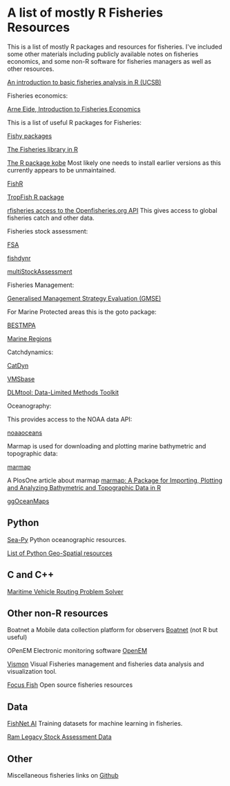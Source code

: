 # A list of mostly R Fisheries Resources 

This is a list of mostly R packages and resources for fisheries. I've included some other materials including publicly available notes on fisheries economics, and some non-R software for fisheries managers as well as other resources.

[An introduction to basic fisheries analysis in R (UCSB)](https://sfg-ucsb.github.io/fishery-manageR/)

Fisheries economics:

[Arne Eide, Introduction to Fisheries Economics](https://ndownloader.figshare.com/files/17585273)

This is a list of useful R packages for Fisheries:

[Fishy packages](http://derekogle.com/fishR/packages)

[The Fisheries library in R](http://www.flr-project.org/)

[The R package kobe](https://cran.r-project.org/web/packages/kobe/index.html) Most likely one needs to install earlier versions as this currently appears to be unmaintained.

[FishR](http://derekogle.com/fishR/)

[TropFish R package](https://github.com/tokami/TropFishR)

[rfisheries access to the Openfisheries.org API](https://github.com/ropensci/rfisheries) This gives access to global fisheries catch and other data.

Fisheries stock assessment:

[FSA](https://github.com/droglenc/FSA)

[fishdynr](https://github.com/marchtaylor/fishdynr)

[multiStockAssessment](https://github.com/calbertsen/multi_SAM)


Fisheries Management:

[Generalised Management Strategy Evaluation (GMSE)](https://bradduthie.github.io/gmse/)

For Marine Protected areas this is the goto package:

[BESTMPA](https://remi-daigle.github.io/BESTMPA/)

[Marine Regions](https://recology.info/2016/06/marine-regions/)

Catchdynamics:

[CatDyn](https://cran.r-project.org/web/packages/CatDyn/)

[VMSbase](https://github.com/vmsbase/R-vmsbase)

[DLMtool: Data-Limited Methods Toolkit](https://cran.r-project.org/web/packages/DLMtool/)

Oceanography: 

This provides access to the NOAA data API:

[noaaoceans](https://cran.r-project.org/web/packages/noaaoceans/index.html) 

Marmap is used for downloading and plotting marine bathymetric and topographic data:

[marmap](https://cran.r-project.org/web/packages/marmap/index.html)

A PlosOne article about marmap [marmap: A Package for Importing, Plotting and Analyzing Bathymetric and Topographic Data in R](https://journals.plos.org/plosone/article?id=10.1371/journal.pone.0073051)

[ggOceanMaps](https://github.com/MikkoVihtakari/ggOceanMaps)

## Python

[Sea-Py](https://pyoceans.github.io/sea-py/) Python oceanographic resources.

[List of Python Geo-Spatial resources](https://github.com/sacridini/Awesome-Geospatial)

## C and C++

[Maritime Vehicle Routing Problem Solver](https://github.com/alberto-santini/maritime-vrp)


## Other non-R resources

Boatnet a Mobile data collection platform for observers [Boatnet](https://github.com/nwfsc-fram/boatnet) (not R but useful)

OPenEM Electronic monitoring software [OpenEM](https://github.com/openem-team/openem)

[Vismon](http://www.vismon.org/index.html) Visual Fisheries management and fisheries data analysis and visualization tool.

[Focus Fish](http://www.focus.fish/) Open source fisheries resources

## Data

[FishNet AI](https://www.fishnet.ai/home) Training datasets for machine learning in fisheries.

[Ram Legacy Stock Assessment Data](https://www.ramlegacy.org/)

## Other

Miscellaneous fisheries links on [Github](https://github.com/topics/fisheries)
